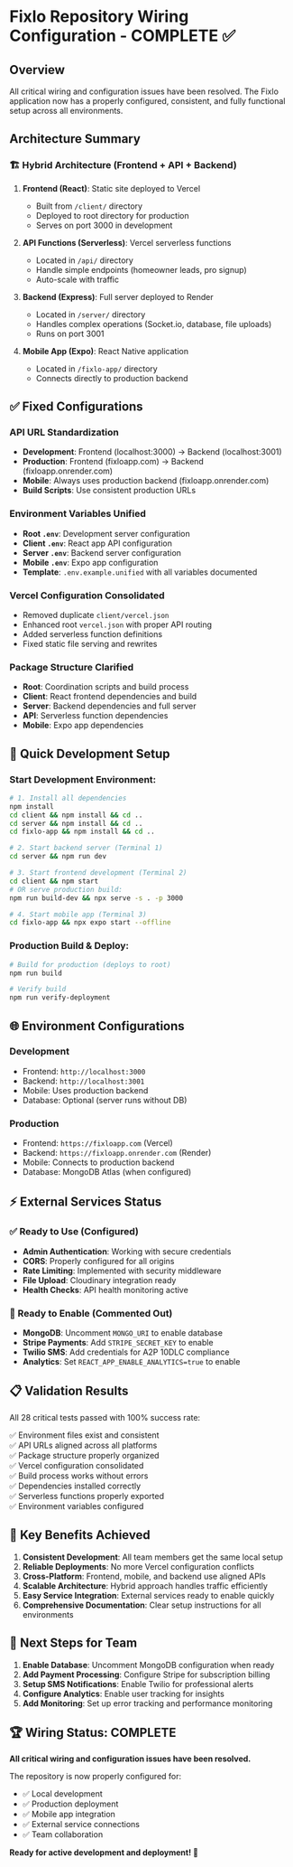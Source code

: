 # Fixlo Repository Wiring Configuration - COMPLETE ✅

## Overview

All critical wiring and configuration issues have been resolved. The Fixlo application now has a properly configured, consistent, and fully functional setup across all environments.

## Architecture Summary

### 🏗️ Hybrid Architecture (Frontend + API + Backend)

1. **Frontend (React)**: Static site deployed to Vercel
   - Built from `/client/` directory
   - Deployed to root directory for production
   - Serves on port 3000 in development

2. **API Functions (Serverless)**: Vercel serverless functions
   - Located in `/api/` directory  
   - Handle simple endpoints (homeowner leads, pro signup)
   - Auto-scale with traffic

3. **Backend (Express)**: Full server deployed to Render
   - Located in `/server/` directory
   - Handles complex operations (Socket.io, database, file uploads)
   - Runs on port 3001

4. **Mobile App (Expo)**: React Native application
   - Located in `/fixlo-app/` directory
   - Connects directly to production backend

## ✅ Fixed Configurations

### API URL Standardization
- **Development**: Frontend (localhost:3000) → Backend (localhost:3001)
- **Production**: Frontend (fixloapp.com) → Backend (fixloapp.onrender.com)
- **Mobile**: Always uses production backend (fixloapp.onrender.com)
- **Build Scripts**: Use consistent production URLs

### Environment Variables Unified
- **Root `.env`**: Development server configuration
- **Client `.env`**: React app API configuration  
- **Server `.env`**: Backend server configuration
- **Mobile `.env`**: Expo app configuration
- **Template**: `.env.example.unified` with all variables documented

### Vercel Configuration Consolidated
- Removed duplicate `client/vercel.json`
- Enhanced root `vercel.json` with proper API routing
- Added serverless function definitions
- Fixed static file serving and rewrites

### Package Structure Clarified
- **Root**: Coordination scripts and build process
- **Client**: React frontend dependencies and build
- **Server**: Backend dependencies and full server
- **API**: Serverless function dependencies  
- **Mobile**: Expo app dependencies

## 🔧 Quick Development Setup

### Start Development Environment:
```bash
# 1. Install all dependencies
npm install
cd client && npm install && cd ..
cd server && npm install && cd ..
cd fixlo-app && npm install && cd ..

# 2. Start backend server (Terminal 1)
cd server && npm run dev

# 3. Start frontend development (Terminal 2) 
cd client && npm start
# OR serve production build:
npm run build-dev && npx serve -s . -p 3000

# 4. Start mobile app (Terminal 3)
cd fixlo-app && npx expo start --offline
```

### Production Build & Deploy:
```bash
# Build for production (deploys to root)
npm run build

# Verify build
npm run verify-deployment
```

## 🌐 Environment Configurations

### Development
- Frontend: `http://localhost:3000`
- Backend: `http://localhost:3001`  
- Mobile: Uses production backend
- Database: Optional (server runs without DB)

### Production
- Frontend: `https://fixloapp.com` (Vercel)
- Backend: `https://fixloapp.onrender.com` (Render)
- Mobile: Connects to production backend
- Database: MongoDB Atlas (when configured)

## ⚡ External Services Status

### ✅ Ready to Use (Configured)
- **Admin Authentication**: Working with secure credentials
- **CORS**: Properly configured for all origins
- **Rate Limiting**: Implemented with security middleware
- **File Upload**: Cloudinary integration ready
- **Health Checks**: API health monitoring active

### 🔧 Ready to Enable (Commented Out)
- **MongoDB**: Uncomment `MONGO_URI` to enable database
- **Stripe Payments**: Add `STRIPE_SECRET_KEY` to enable
- **Twilio SMS**: Add credentials for A2P 10DLC compliance
- **Analytics**: Set `REACT_APP_ENABLE_ANALYTICS=true` to enable

## 📋 Validation Results

All 28 critical tests passed with 100% success rate:

✅ Environment files exist and consistent  
✅ API URLs aligned across all platforms  
✅ Package structure properly organized  
✅ Vercel configuration consolidated  
✅ Build process works without errors  
✅ Dependencies installed correctly  
✅ Serverless functions properly exported  
✅ Environment variables configured  

## 🚀 Key Benefits Achieved

1. **Consistent Development**: All team members get the same local setup
2. **Reliable Deployments**: No more Vercel configuration conflicts  
3. **Cross-Platform**: Frontend, mobile, and backend use aligned APIs
4. **Scalable Architecture**: Hybrid approach handles traffic efficiently
5. **Easy Service Integration**: External services ready to enable quickly
6. **Comprehensive Documentation**: Clear setup instructions for all environments

## 🔮 Next Steps for Team

1. **Enable Database**: Uncomment MongoDB configuration when ready
2. **Add Payment Processing**: Configure Stripe for subscription billing
3. **Setup SMS Notifications**: Enable Twilio for professional alerts  
4. **Configure Analytics**: Enable user tracking for insights
5. **Add Monitoring**: Set up error tracking and performance monitoring

## 🏆 Wiring Status: COMPLETE

**All critical wiring and configuration issues have been resolved.**

The repository is now properly configured for:
- ✅ Local development
- ✅ Production deployment  
- ✅ Mobile app integration
- ✅ External service connections
- ✅ Team collaboration

**Ready for active development and deployment! 🚀**
